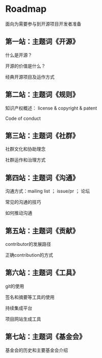  # Roadmap
面向为需要参与到开源项目开发者准备

## 第一站：主题词《开源》

什么是开源？

开源的价值是什么？

经典开源项目及运作方式

## 第二站：主题词《规则》

知识产权概述： license & copyright & patent

Code of conduct

## 第三站：主题词《社群》

社群文化和协助理念

社群运作和治理方式

## 第四站：主题词《沟通》

沟通方式：mailing list ； issue/pr ； 论坛

常见的沟通的技巧

如何推动沟通

## 第五站：主题词《贡献》

contributor的发展路径

正确contribution的方式

## 第六站：主题词《工具》

git的使用

签名和摘要等工具的使用

持续集成平台

项目网站生成工具

## 第七站：主题词《基金会》

基金会的历史和主要基金会介绍






